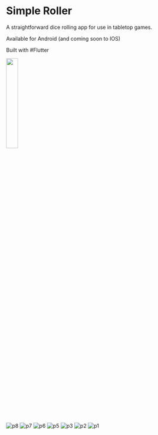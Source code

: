 # Simple Roller

A straightforward dice rolling app for use in tabletop games.

Available for Android (and coming soon to IOS)

Built with #Flutter

<img src="https://user-images.githubusercontent.com/50121548/200181660-16d6ae85-dc36-4177-8a61-215792fbed3b.png" width=25% height=25%>

![p8](https://user-images.githubusercontent.com/50121548/200181662-3a7554b8-d3c0-4d9e-b419-9c4be31c66d5.png)
![p7](https://user-images.githubusercontent.com/50121548/200181663-05bbbb63-e17a-414a-a172-3a5baf419d74.png)
![p6](https://user-images.githubusercontent.com/50121548/200181664-86210707-e30b-49ea-9861-14b30718cffa.png)
![p5](https://user-images.githubusercontent.com/50121548/200181667-30217991-f71b-4f2b-bab1-44fdb6797062.png)
![p3](https://user-images.githubusercontent.com/50121548/200181668-cea9b755-66c1-422c-be71-d4b1c9f90905.png)
![p2](https://user-images.githubusercontent.com/50121548/200181669-4af6e4fa-085c-4dc5-add5-5aef88e4938c.png)
![p1](https://user-images.githubusercontent.com/50121548/200181671-eefa38d7-93e8-4d9a-accd-0f2a5e7197ea.png)
